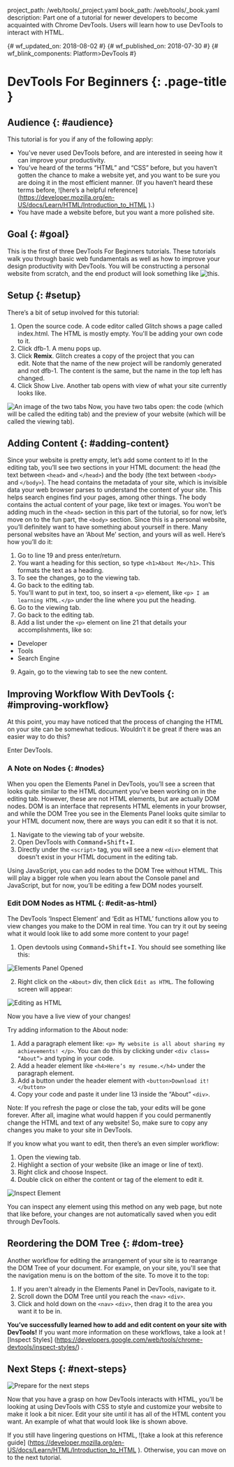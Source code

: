 project_path: /web/tools/_project.yaml book_path: /web/tools/_book.yaml
description: Part one of a tutorial for newer developers to become   acquainted
with Chrome DevTools.  Users will learn how to use DevTools to interact with
HTML.

{# wf_updated_on: 2018-08-02 #}
{# wf_published_on: 2018-07-30 #}
{# wf_blink_components: Platform>DevTools #}

# DevTools For Beginners {: .page-title }

## Audience {: #audience}

This tutorial is for you if any of the following apply:

- You’ve never used DevTools before, 
and are interested in seeing how it can improve your productivity.
- You’ve heard of the terms “HTML” and “CSS” before, 
but you haven’t gotten the chance to make a website yet, 
and you want to be sure you are doing it in the most efficient manner. 
(If you haven’t heard these terms before, ![here’s a helpful reference]
(https://developer.mozilla.org/en-US/docs/Learn/HTML/Introduction_to_HTML
).)
- You have made a website before, but you want a more polished site.

## Goal {: #goal}

This is the first of three DevTools For Beginners tutorials. 
These tutorials walk you through basic web fundamentals 
as well as how to improve your design productivity with DevTools. 
You will be constructing a personal website from scratch,
and the end product will look something like 
![this](https://dfb5.glitch.me/). 

## Setup {: #setup}

There’s a bit of setup involved for this tutorial:

1. Open the source code. A code editor called Glitch shows a page called 
index.html. The HTML is mostly empty. You'll be adding your own code to 
it.
2. Click dfb-1. A menu pops up.
3. Click **Remix**. Glitch creates a copy of the project that you can \
edit. Note that the name of the new project will be randomly generated
and not dfb-1.
The content is the same, but the name in the top left has changed.
4. Click Show Live. Another tab opens with view of what your site 
currently looks like.

![An image of the two tabs](2tabs.png)
Now, you have two tabs open: the code
(which will be called the editing tab) 
and the preview of your website (which will be called the viewing tab). 

## Adding Content {: #adding-content}

Since your website is pretty empty, let’s add some content to it! 
In the editing tab, you’ll see two sections in your HTML document: 
the head (the text between `<head>` and `</head>`) and the body 
(the text between `<body>` and `</body>`). 
The head contains the metadata of your site, which is invisible 
data your web browser parses to understand the content of your site. 
This helps search engines find your pages, among other things. 
The body contains the actual content of your page, like text or images.
You won’t be adding much in the `<head>` section in this part of the 
tutorial, so for now, let’s move on to the fun part, the `<body>` 
section. Since this is a personal website, you’ll definitely want to 
have something about yourself in there. Many personal websites have an
‘About Me’ section, and yours will as well. Here’s how you’ll do it:

1. Go to line 19 and press enter/return. 
2. You want a heading for this section, 
so type `<h1>About Me</h1>`. 
This formats the text as a heading. 
3. To see the changes, go to the viewing tab.
4. Go back to the editing tab.
5. You’ll want to put in text, too, so insert a `<p>` element, 
like `<p> I am learning HTML.</p>` under the line where you put 
the heading. 
6. Go to the viewing tab.
7. Go back to the editing tab.
8. Add a list under the `<p>` element on line 21 that 
details your accomplishments, like so: 
	
  <ul>
    <li>Developer</li>
	<li>Tools</li>
	<li>Search Engine</li>
  </ul>
	
9. Again, 
go to the viewing tab to see the new content.

## Improving Workflow With DevTools {: #improving-workflow}

At this point, 
you may have noticed that the process of changing the HTML on your site
can be somewhat tedious. Wouldn’t it be great if there was an easier way 
to do this? 

Enter DevTools.

### A Note on Nodes {: #nodes}

 When you open the Elements Panel in DevTools, 
 you’ll see a screen that looks quite similar to the HTML document
 you’ve been working on in the editing tab. 
 However, these are not HTML elements, but are actually DOM nodes.
 DOM is an interface that represents HTML elements in your browser, 
 and while the DOM Tree you see in the Elements Panel looks quite 
 similar to your HTML document now, 
 there are ways you can edit it so that it is not. 

1. Navigate to the viewing tab of your website.
2. Open DevTools with <kbd>Command</kbd>+<kbd>Shift</kbd>+<kbd>I</kbd>.
3. Directly under the `<script>` tag, you will see a new `<div>` element
 that doesn't exist in your HTML document in the editing tab.
 
 Using JavaScript, you can add nodes to the DOM Tree without HTML. 
 This will play a bigger role when you learn about the Console 
 panel and JavaScript, but for now, you’ll be editing a few DOM nodes 
 yourself.
 
### Edit DOM Nodes as HTML {: #edit-as-html}
 The DevTools ‘Inspect Element’ and ‘Edit as HTML’ functions allow you 
 to view changes you make to the DOM in real time.
 You can try it out by seeing what it 
 would look like to add some more content to your page! 
 
 1. Open devtools using 
 <kbd>Command</kbd>+<kbd>Shift</kbd>+<kbd>I</kbd>. You should see 
 something like this: 

![Elements Panel Opened](elpanel.png)
 

2. Right click on the `<About>` div, then click `Edit as HTML`. 
The following screen will appear:

![Editing as HTML](editashtml.png)

Now you have a live view of your changes! 

Try adding information to the About node:

1. Add a paragraph element like: 
`<p> My website is all about sharing my  achievements! </p>`. 
You can do this by clicking under `<div class= “About”>` 
and typing in your code.
2. Add a header element like `<h4>Here’s my resume.</h4>` 
under the paragraph element.
3. Add a button under the header element with 
`<button>Download it!</button>`
4. Copy your code and paste it under line 13 inside the “About” `<div>`.

Note: If you refresh the page or close the tab, 
your edits will be gone forever. After all, 
imagine what would happen if you could permanently change 
the HTML and text of any website! So,
make sure to copy any changes you make to your site in DevTools.

If you know what you want to edit, then there’s an even simpler workflow:

1. Open the viewing tab.
2. Highlight a section of your website (like an image or line of text).
3. Right click and choose Inspect. 
4. Double click on either the content or tag of the element to edit it.

![Inspect Element](inspectel.png)

You can inspect any element using this method on any web page, 
but note that like before, 
your changes are not automatically saved when you edit through DevTools.

## Reordering the DOM Tree {: #dom-tree}

Another workflow for editing the arrangement 
of your site is to rearrange the 
DOM Tree of your document. For example, on your site, 
you'll see that the navigation menu is on the bottom of the site. 
To move it to the top:

1. If you aren't already in the Elements Panel in DevTools,
navigate to it.
2. Scroll down the DOM Tree until you reach the `<nav>` `<div>`.
3. Click and hold down on the `<nav>` `<div>`, 
then drag it to the area you want it to be in. 

**You’ve successfully learned how to add and edit content 
on your site with DevTools!** If you want more information on these 
workflows, take a look at ![Inspect Styles]
(https://developers.google.com/web/tools/chrome-devtools/inspect-styles/)
.


## Next Steps {: #next-steps}
![Prepare for the next steps](endgame.png)

Now that you have a grasp on how DevTools interacts with HTML, you’ll be
looking at using DevTools with CSS to style and customize your website 
to make it look a bit nicer. 
Edit your site until it has all of the HTML content you want. 
An example of what that would look like is shown above.

If you still have lingering questions on HTML, 
![take a look at this reference guide]
(https://developer.mozilla.org/en-US/docs/Learn/HTML/Introduction_to_HTML
). Otherwise, you can move on to the next tutorial.

